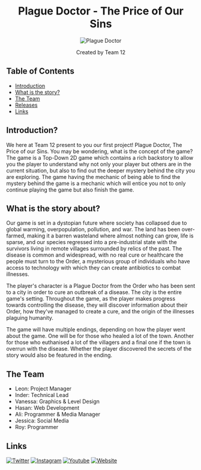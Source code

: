 <h1 align="center"> Plague Doctor - The Price of Our Sins </h1>

<p align="center">
 <img src="https://i.imgur.com/Zb7EIIm.png" alt="Plague Doctor"></a>
</p>

<p align = "center">Created by Team 12</p>

## Table of Contents

- [Introduction](#introduction)
- [What is the story?](#story)
- [The Team](#team)
- [Releases](#releases)
- [Links](#links)


## Introduction? <a name = "introduction"></a>

We here at Team 12 present to you our first project! Plague Doctor, The Price of our Sins. You may be wondering, what is the concept of the game? The game is a Top-Down 2D game which contains a rich backstory to allow you the player to understand why not only your player but others are in the current situation, but also to find out the deeper mystery behind the city you are exploring. The game having the mechanic of being able to find the mystery behind the game is a mechanic which will entice you not to only continue playing the game but also finish the game. 

## What is the story about? <a name = "story"></a>

Our game is set in a dystopian future where society has collapsed due to global warming, overpopulation, pollution, and war. The land has been over-farmed, making it a barren wasteland where almost nothing can grow, life is sparse, and our species regressed into a pre-industrial state with the survivors living in remote villages surrounded by relics of the past. The disease is common and widespread, with no real cure or healthcare the people must turn to the Order, a mysterious group of individuals who have access to technology with which they can create antibiotics to combat illnesses. 

The player's character is a Plague Doctor from the Order who has been sent to a city in order to cure an outbreak of a disease. The city is the entire game's setting. Throughout the game, as the player makes progress towards controlling the disease, they will discover information about their Order, how they've managed to create a cure, and the origin of the illnesses plaguing humanity. 

The game will have multiple endings, depending on how the player went about the game. One will be for those who healed a lot of the town. Another for those who euthanised a lot of the villagers and a final one if the town is overrun with the disease. Whether the player discovered the secrets of the story would also be featured in the ending. 

## The Team <a name = "team"></a>
- Leon: Project Manager
- Inder: Technical Lead
- Vanessa: Graphics & Level Design
- Hasan: Web Development
- Ali: Programmer & Media Manager
- Jessica: Social Media
- Roy: Programmer

## Links <a name = "links"></a>

[![Twitter](https://cdn3.iconfinder.com/data/icons/picons-social/57/43-twitter-64.png)](https://twitter.com/plaguedoctor_tw)<a align = "center"> </a>
[![Instagram](https://cdn1.iconfinder.com/data/icons/andriod-app-logo/32/icon_instagram-64.png)](https://www.instagram.com/plaguedoctor_ig/)
[![Youtube](https://cdn1.iconfinder.com/data/icons/andriod-app-logo/32/icon_youtube-64.png)](https://www.youtube.com/channel/UC85WuPRDuFAJgTmK5Cfw3vg)
[![Website](https://cdn1.iconfinder.com/data/icons/button-glyph/64/button_2-27-64.png)](https://plaguedoctor.xyz/)
